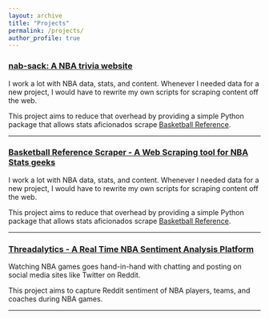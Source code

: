 ```yaml
---
layout: archive
title: "Projects"
permalink: /projects/
author_profile: true
---
```


### [nab-sack: A NBA trivia website](/projects/2024/03/24/nab-sack)

I work a lot with NBA data, stats, and content. Whenever I needed data for a new project, I would have to rewrite my own scripts for
scraping content off the web.

This project aims to reduce that overhead by providing a simple Python package that allows stats aficionados scrape [Basketball Reference](https://www.basketball-reference.com/).

---

### [Basketball Reference Scraper - A Web Scraping tool for NBA Stats geeks](/projects/2024/03/18/basketball-reference-scraper)

I work a lot with NBA data, stats, and content. Whenever I needed data for a new project, I would have to rewrite my own scripts for
scraping content off the web.

This project aims to reduce that overhead by providing a simple Python package that allows stats aficionados scrape [Basketball Reference](https://www.basketball-reference.com/).

---

### [Threadalytics - A Real Time NBA Sentiment Analysis Platform](/projects/2024/01/17/threadalytics)

Watching NBA games goes hand-in-hand with chatting and posting on social media sites like Twitter on Reddit.

This project aims to capture Reddit sentiment of NBA players, teams, and coaches during NBA games.

---
